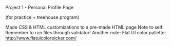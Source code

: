 Project 1 - Personal Profile Page

(for practice + treehouse program)

Made CSS & HTML customizations to a pre-made HTML page
Note to self: Remember to run files through validator!
Another note: Flat UI color pallette: http://www.flatuicolorpicker.com/
